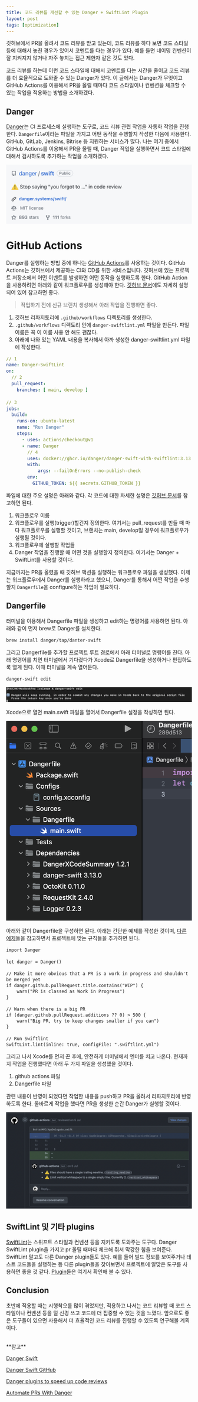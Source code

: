 ```yaml
---
title: 코드 리뷰를 개선할 수 있는 Danger + SwiftLint Plugin
layout: post
tags: [optimization]
---
```


깃허브에서 PR을 올려서 코드 리뷰를 받고 있는데, 코드 리뷰를 하다 보면 코드 스타일 등에 대해서 놓친 경우가 있어서 코멘트를 다는 경우가 있다. 예를 들면 네이밍 컨벤션이 잘 지켜지지 않거나 자주 놓치는 접근 제한자 같은 것도 있다.

코드 리뷰를 하는데 이런 코드 스타일에 대해서 코멘트를 다는 시간을 줄이고 코드 리뷰를 더 효율적으로 도와줄 수 있는 Danger가 있다. 이 글에서는 Danger가 무엇이고 GitHub Actions를 이용해서 PR을 올릴 때마다 코드 스타일이나 컨벤션을 체크할 수 있는 작업을 적용하는 방법을 소개하겠다.

## Danger
[Danger](https://danger.systems/swift/)는 CI 프로세스에 실행하는 도구로, 코드 리뷰 관련 작업을 자동화 작업을 진행한다. `Dangerfile`이라는 파일을 가지고 어떤 동작을 수행할지 작성한 다음에 사용한다. GitHub, GitLab, Jenkins, Bitrise 등 지원하는 서비스가 많다. 나는 여기 중에서 GitHub Actions를 이용해서 PR을 올릴 때, Danger 작업을 실행하면서 코드 스타일에 대해서 검사하도록 추가하는 작업을 소개하겠다.

<img src="/assets/img/2022/08/30/img1.jpeg" alt="Danger GitHub 사이트를 가면 'Stop saying you forgot to ...' in code review 설명이 있다."/>

# GitHub Actions
Danger를 실행하는 방법 중에 하나는 [GitHub Actions](https://docs.github.com/en/actions)를 사용하는 것이다. GitHub Actions는 깃허브에서 제공하는 CI와 CD를 위한 서비스입니다. 깃허브에 있는 프로젝트 저장소에서 어떤 이벤트를 발생하면 어떤 동작을 실행하도록 한다. GitHub Action을 사용하려면 아래와 같이 워크플로우를 생성해야 한다. [깃허브 문서](https://docs.github.com/en/actions/quickstart)에도 자세히 설명되어 있어 참고하면 좋다.

> 작업하기 전에 신규 브랜치 생성해서 아래 작업을 진행하면 좋다.

1. 깃허브 리파지토리에 `.github/workflows` 디렉토리를 생성한다.
2. `.github/workflows` 디렉토리 안에 `danger-swiftlint.yml` 파일을 만든다. 파일 이름은 꼭 이 이름 사용 안 해도 괜찮다.
3. 아래에 나와 있는 YAML 내용을 복사해서 아까 생성한 danger-swiftlint.yml 파일에 작성한다.

```yaml
// 1
name: Danger-SwiftLint
on:
  // 2
  pull_request:
    branches: [ main, develop ]

// 3
jobs:
  build:
    runs-on: ubuntu-latest
    name: "Run Danger"
    steps:
      - uses: actions/checkout@v1
      - name: Danger
        // 4
        uses: docker://ghcr.io/danger/danger-swift-with-swiftlint:3.13.0
        with:
            args: --failOnErrors --no-publish-check
        env:
          GITHUB_TOKEN: ${{ secrets.GITHUB_TOKEN }}
```
파일에 대한 주요 설명은 아래와 같다. 각 코드에 대한 자세한 설명은 [깃허브 문서](https://docs.github.com/en/actions/learn-github-actions/understanding-github-actions#understanding-the-workflow-file)를 참고하면 된다.
1. 워크플로우 이름
2. 워크플로우를 실행(trigger)할건지 정의한다. 여기서는 pull_request를 만들 때 마다 워크플로우를 실행할 것이고, 브랜치는 main, develop일 경우에 워크플로우가 실행될 것이다.
3. 워크플로우에 실행할 작업들
4. Danger 작업을 진행할 때 어떤 것을 실행할지 정의한다. 여기서는 Danger + SwiftLint를 사용할 것이다.

지금까지는 PR을 올렸을 때 깃허브 액션을 실행하는 워크플로우 파일을 생성했다. 이제는 워크플로우에서 Danger를 실행하라고 했으니, Danger를 통해서 어떤 작업을 수행할지 `Dangerfile`을 configure하는 작업이 필요하다.

## Dangerfile
터미널을 이용해서 Dangerfile 파일을 생성하고 edit하는 명령어를 사용하면 된다. 아래와 같이 먼저 brew로 Danger를 설치한다.

```bash
brew install danger/tap/danter-swift
```

그리고 Dangerfile를 추가할 프로젝트 루트 경로에서 아래 터미널로 명령어를 친다. 아래 명령어를 치면 터미널에서 기다렸다가 Xcode로 Dangerfile을 생성하거나 편집하도록 열게 된다. 이때 터미널을 계속 열어둔다.

```bash
danger-swift edit
```

<img src="/assets/img/2022/08/30/image2.png" alt="터미널 창에 danger-swift edit 명령어를 치면 Dangerfile을 열면서 Dangerfile을 수정 완료하면 터미널을 닫히라는 안내 문구가 있다."/>

Xcode으로 열면 main.swift 파일을 열어서 Dangerfile 설정을 작성하면 된다.

<img src="/assets/img/2022/08/30/image3.png" alt="Xcode에서 연 Danger 폴더 경로 중에 main.swift 파일을 찾아서 열어둔다."/>

아래와 같이 Dangerfile을 구성하면 된다. 아래는 간단한 예제를 작성한 것이며, [다른 예제](https://danger.systems/swift/tutorials/ios_app.html)들을 참고하면서 프로젝트에 맞는 규칙들을 추가하면 된다.

```
import Danger

let danger = Danger()

// Make it more obvious that a PR is a work in progress and shouldn't be merged yet
if danger.github.pullRequest.title.contains("WIP") {
    warn("PR is classed as Work in Progress")
}

// Warn when there is a big PR
if (danger.github.pullRequest.additions ?? 0) > 500 {
    warn("Big PR, try to keep changes smaller if you can")
}

// Run Swiftlint
SwiftLint.lint(inline: true, configFile: ".swiftlint.yml")
```

그리고 나서 Xcode를 먼저 끈 후에, 안전하게 터미널에서 엔터를 치고 나온다. 현재까지 작업을 진행했다면 아래 두 가지 파일을 생성했을 것이다.

1. github actions 파일
2. Dangerfile 파일

관련 내용이 반영이 되었다면 작업한 내용을 push하고 PR을 올려서 리파지토리에 반영하도록 한다. 올바르게 작업을 했다면 PR을 생성한 순간 Danger가 실행할 것이다.

<img src="/assets/img/2022/08/30/image4.png" alt="깃허브에 PR을 올렸을 때 SwiftLint를 검사한 결과를 Danger에서 코멘트를 달아준다."/>

## SwiftLint 및 기타 plugins
[SwiftLint](https://github.com/realm/SwiftLint)는 스위프트 스타일과 컨벤션 등을 지키도록 도와주는 도구다. Danger SwiftLint plugin을 가지고 pr 올릴 때마다 체크해 줘서 막강한 힘을 보여준다. SwiftLint 말고도 다른 Danger plugin들도 있다. 예를 들어 빌드 정보를 보여주거나 테스트 코드들을 실행하는 등 다른 plugin들을 찾아보면서 프로젝트에 알맞은 도구를 사용하면 좋을 것 같다. [Plugin](https://github.com/danger/awesome-danger)들은 여기서 확인해 볼 수 있다.

## Conclusion
초반에 적용할 때는 시행착오를 많이 겪었지만, 적용하고 나서는 코드 리뷰할 때 코드 스타일이나 컨벤션 등을 덜 신경 쓰고 코드에 더 집중할 수 있는 것을 느꼈다. 앞으로도 좋은 도구들이 있으면 사용해서 더 효율적인 코드 리뷰를 진행할 수 있도록 연구해볼 계획이다.

<br>
**참고**

[Danger Swift](https://danger.systems/swift/)

[Danger Swift GitHub](https://github.com/danger/swift)

[Danger plugins to speed up code reviews](https://www.avanderlee.com/optimization/danger-plugins/)

[Automate PRs With Danger](https://agostini.tech/2019/06/09/automate-prs-with-danger/)